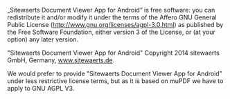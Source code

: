 „Sitewaerts Document Viewer App for Android“ is free software: you can
redistribute it and/or modify it under the terms of the Affero GNU General
Public License (http://www.gnu.org/licenses/agpl-3.0.html) as published by the
Free Software Foundation, either version 3 of the License, or (at your option)
any later version.

"Sitewaerts Document Viewer App for Android" Copyright 2014 sitewaerts GmbH, Germany, www.sitewaerts.de.

We would prefer to provide "Sitewaerts Document Viewer App for Android" under
less restrictive license terms, but as it is based on muPDF we have to apply
to GNU AGPL V3.

